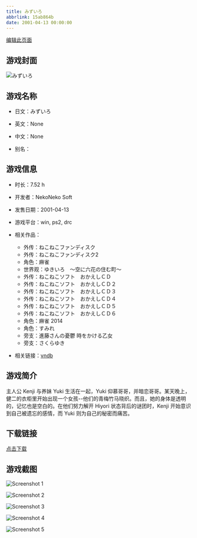 ```yaml
---
title: みずいろ
abbrlink: 15ab864b
date: 2001-04-13 00:00:00
---
```

[编辑此页面](https://github.com/ACG-3/ADV3-source/blob/main/source/_posts/%E3%81%BF%E3%81%9A%E3%81%84%E3%82%8D.md)

## 游戏封面

![みずいろ](https://pan.timero.xyz/d/onedrive/img_lib_001/%E3%81%BF%E3%81%9A%E3%81%84%E3%82%8D_cover.avif)


## 游戏名称

- 日文：みずいろ
- 英文：None
- 中文：None

- 别名：


## 游戏信息

- 时长：7.52 h
- 开发者：NekoNeko Soft
- 发售日期：2001-04-13
- 游戏平台：win, ps2, drc
- 相关作品：
   - 外传：ねこねこファンディスク
   - 外传：ねこねこファンディスク2
   - 角色：麻雀
   - 世界观：ゆきいろ　～空に六花の住む町～
   - 外传：ねこねこソフト　おかえしＣＤ
   - 外传：ねこねこソフト　おかえしＣＤ２
   - 外传：ねこねこソフト　おかえしＣＤ３
   - 外传：ねこねこソフト　おかえしＣＤ４
   - 外传：ねこねこソフト　おかえしＣＤ５
   - 外传：ねこねこソフト　おかえしＣＤ６
   - 角色：麻雀 2014
   - 角色：すみれ
   - 旁支：進藤さんの憂鬱 時をかける乙女
   - 旁支：さくらゆき

- 相关链接：[vndb](https://vndb.org/v192)


## 游戏简介

主人公 Kenji 与养妹 Yuki 生活在一起，Yuki 仰慕哥哥，并暗恋哥哥。某天晚上，健二的衣柜里开始出现一个女孩--他们的青梅竹马晓织。而且，她的身体是透明的，记忆也是空白的。在他们努力解开 Hiyori 状态背后的谜团时，Kenji 开始意识到自己被遗忘的感情，而 Yuki 则为自己的秘密而痛苦。




## 下载链接

[点击下载](https://pan.timero.xyz/onedrive/adv_lib_001/%E3%81%BF%E3%81%9A%E3%81%84%E3%82%8D)


## 游戏截图


![Screenshot 1](https://pan.timero.xyz/d/onedrive/img_lib_001/%E3%81%BF%E3%81%9A%E3%81%84%E3%82%8D_Screenshot_1.avif)

![Screenshot 2](https://pan.timero.xyz/d/onedrive/img_lib_001/%E3%81%BF%E3%81%9A%E3%81%84%E3%82%8D_Screenshot_2.avif)

![Screenshot 3](https://pan.timero.xyz/d/onedrive/img_lib_001/%E3%81%BF%E3%81%9A%E3%81%84%E3%82%8D_Screenshot_3.avif)

![Screenshot 4](https://pan.timero.xyz/d/onedrive/img_lib_001/%E3%81%BF%E3%81%9A%E3%81%84%E3%82%8D_Screenshot_4.avif)

![Screenshot 5](https://pan.timero.xyz/d/onedrive/img_lib_001/%E3%81%BF%E3%81%9A%E3%81%84%E3%82%8D_Screenshot_5.avif)

